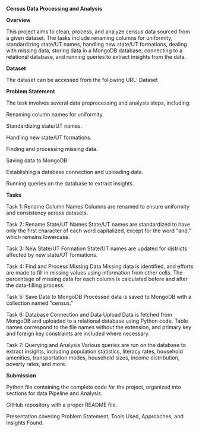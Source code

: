 **Census Data Processing and Analysis**

**Overview**

This project aims to clean, process, and analyze census data sourced from a given dataset. The tasks include renaming columns for uniformity, standardizing state/UT names, handling new state/UT formations, dealing with missing data, storing data in a MongoDB database, connecting to a relational database, and running queries to extract insights from the data.

**Dataset**

The dataset can be accessed from the following URL: Dataset

**Problem Statement**

The task involves several data preprocessing and analysis steps, including:

Renaming column names for uniformity.

Standardizing state/UT names.

Handling new state/UT formations.

Finding and processing missing data.

Saving data to MongoDB.

Establishing a database connection and uploading data.

Running queries on the database to extract insights.

**Tasks**

Task 1: Rename Column Names
Columns are renamed to ensure uniformity and consistency across datasets.

Task 2: Rename State/UT Names
State/UT names are standardized to have only the first character of each word capitalized, except for the word "and," which remains lowercase.

Task 3: New State/UT Formation
State/UT names are updated for districts affected by new state/UT formations.

Task 4: Find and Process Missing Data
Missing data is identified, and efforts are made to fill in missing values using information from other cells. The percentage of missing data for each column is calculated before and after the data-filling process.

Task 5: Save Data to MongoDB
Processed data is saved to MongoDB with a collection named "census."

Task 6: Database Connection and Data Upload
Data is fetched from MongoDB and uploaded to a relational database using Python code. Table names correspond to the file names without the extension, and primary key and foreign key constraints are included where necessary.

Task 7: Querying and Analysis
Various queries are run on the database to extract insights, including population statistics, literacy rates, household amenities, transportation modes, household sizes, income distribution, poverty rates, and more.

**Submission**

Python file containing the complete code for the project, organized into sections for data Pipeline and Analysis.

GitHub repository with a proper README file.

Presentation covering Problem Statement, Tools Used, Approaches, and Insights Found.
